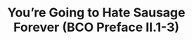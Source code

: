 ---
title: "You’re Going to Hate Sausage Forever (BCO Preface II.1-3)"
episode: 2
podcast: "Polity Matters"
release_date: 2023-09-12
audio: https://overcast.fm/+BCgXKBE3mo
youtube: 
tags: 
- BCO-Preface 
- Polity-Matters
---
